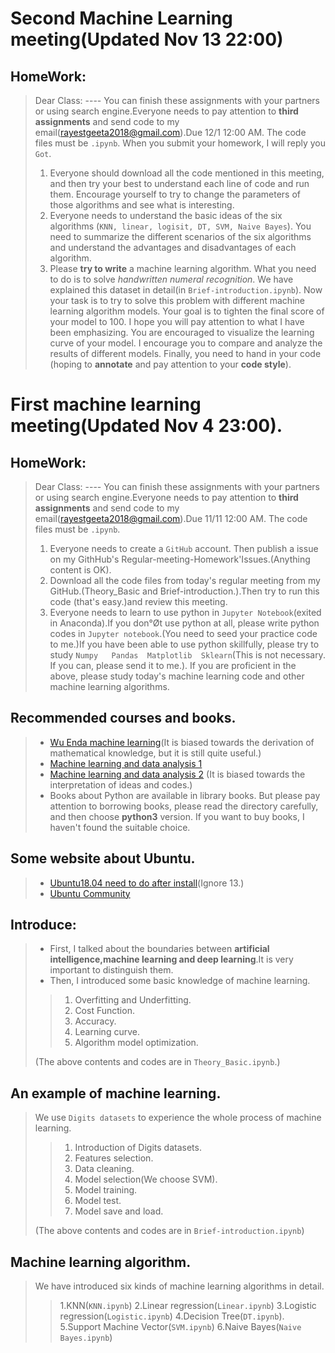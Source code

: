 # Second Machine Learning meeting(Updated Nov 13 22:00)

## HomeWork:
> Dear Class:
> ---- You can finish these assignments with your partners or using search engine.Everyone needs to pay attention to __third assignments__ and send code to my email(rayestgeeta2018@gmail.com).Due 12/1 12:00 AM. The code files must be `.ipynb`. When you submit your homework, I will reply you `Got`.
>  1. Everyone should download all the code mentioned in this meeting, and then try your best to understand each line of code and run them. Encourage yourself to try to change the parameters of those algorithms and see what is interesting. 
>  2. Everyone needs to understand the basic ideas of the six algorithms (`KNN, linear, logisit, DT, SVM, Naive Bayes`). You need to summarize the different scenarios of the six algorithms and understand the advantages and disadvantages of each algorithm.
>  3. Please __try to write__ a machine learning algorithm. What you need to do is to solve _handwritten numeral recognition_. We have explained this dataset in detail(in `Brief-introduction.ipynb`). Now your task is to try to solve this problem with different machine learning algorithm models. Your goal is to tighten the final score of your model to 100. I hope you will pay attention to what I have been emphasizing. You are encouraged to visualize the learning curve of your model. I encourage you to compare and analyze the results of different models. Finally, you need to hand in your code (hoping to __annotate__ and pay attention to your __code style__).

# First machine learning meeting(Updated Nov 4 23:00).

## HomeWork:
> Dear Class:
> ---- You can finish these assignments with your partners or using search engine.Everyone needs to pay attention to __third assignments__ and send code to my email(rayestgeeta2018@gmail.com).Due 11/11 12:00 AM. The code files must be `.ipynb`.
>  1. Everyone needs to create a `GitHub` account. Then publish a issue on my GithHub's Regular-meeting-Homework'Issues.(Anything content is OK).
>  2. Download all the code files from today's regular meeting from my GitHub.(Theory_Basic and Brief-introduction.).Then try to run this code (that's easy.)and review this meeting.
>  3. Everyone needs to learn to use python in `Jupyter Notebook`(exited in Anaconda).If you don°Øt use python at all, please write python codes in `Jupyter notebook`.(You need to seed your practice code to me.)If you have been able to use python skillfully, please try to study `Numpy   Pandas  Matplotlib  Sklearn`(This is not necessary. If you can, please send it to me.). If you are proficient in the above, please study today's machine learning code and other machine learning algorithms.

## Recommended courses and books.
> - [Wu Enda machine learning](https://study.163.com/course/courseMain.htm?courseId=1004570029)(It is biased towards the derivation of mathematical knowledge, but it is still quite useful.)
> - [Machine learning and data analysis 1](https://www.bilibili.com/video/av30300809)
> - [Machine learning and data analysis 2](https://www.bilibili.com/video/av30350558) (It is biased towards the interpretation of ideas and codes.)
> - Books about Python are available in library books. But please pay attention to borrowing books, please read the directory carefully, and then choose __python3__ version. If you want to buy books, I haven't found the suitable choice.

## Some website about Ubuntu.
> - [Ubuntu18.04 need to do after install](https://blog.csdn.net/hymanjack/article/details/80285400)(Ignore 13.)
> - [Ubuntu Community](http://forum.ubuntu.org.cn/)
## Introduce:

>  - First, I talked about the boundaries between __artificial intelligence,machine learning and deep learning__.It is very important to distinguish them.
>  - Then, I introduced some basic knowledge of machine learning. 
>   >  1. Overfitting and Underfitting.
>   >  2. Cost Function.
>   >  3. Accuracy.
>   >  4. Learning curve.
>   >  5. Algorithm model optimization.
>   
> (The above contents and codes are in `Theory_Basic.ipynb`.)

## An example of machine learning.
>  We use `Digits datasets` to experience the whole process of machine learning. 
>   >  1. Introduction of Digits datasets.
>   >  2. Features selection.
>   >  3. Data cleaning.
>   >  4. Model selection(We choose SVM).
>   >  5. Model training.
>   >  6. Model test.
>   >  7. Model save and load.
> 
> (The above contents and codes are in `Brief-introduction.ipynb`)

## Machine learning algorithm.
> We have introduced six kinds of machine learning algorithms in detail.
> > 1.KNN(`KNN.ipynb`)
> > 2.Linear regression(`Linear.ipynb`)
> > 3.Logistic regression(`Logistic.ipynb`)
> > 4.Decision Tree(`DT.ipynb`).
> > 5.Support Machine Vector(`SVM.ipynb`)
> > 6.Naive Bayes(`Naive Bayes.ipynb`)
